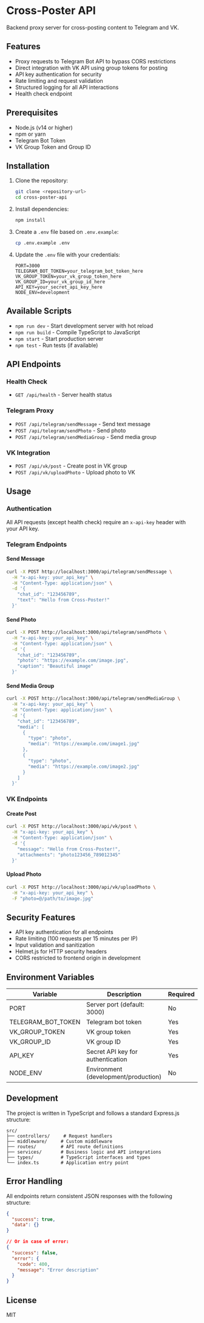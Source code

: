 # Cross-Poster API

Backend proxy server for cross-posting content to Telegram and VK.

## Features

- Proxy requests to Telegram Bot API to bypass CORS restrictions
- Direct integration with VK API using group tokens for posting
- API key authentication for security
- Rate limiting and request validation
- Structured logging for all API interactions
- Health check endpoint

## Prerequisites

- Node.js (v14 or higher)
- npm or yarn
- Telegram Bot Token
- VK Group Token and Group ID

## Installation

1. Clone the repository:
   ```bash
   git clone <repository-url>
   cd cross-poster-api
   ```

2. Install dependencies:
   ```bash
   npm install
   ```

3. Create a `.env` file based on `.env.example`:
   ```bash
   cp .env.example .env
   ```

4. Update the `.env` file with your credentials:
   ```env
   PORT=3000
   TELEGRAM_BOT_TOKEN=your_telegram_bot_token_here
   VK_GROUP_TOKEN=your_vk_group_token_here
   VK_GROUP_ID=your_vk_group_id_here
   API_KEY=your_secret_api_key_here
   NODE_ENV=development
   ```

## Available Scripts

- `npm run dev` - Start development server with hot reload
- `npm run build` - Compile TypeScript to JavaScript
- `npm start` - Start production server
- `npm test` - Run tests (if available)

## API Endpoints

### Health Check
- `GET /api/health` - Server health status

### Telegram Proxy
- `POST /api/telegram/sendMessage` - Send text message
- `POST /api/telegram/sendPhoto` - Send photo
- `POST /api/telegram/sendMediaGroup` - Send media group

### VK Integration
- `POST /api/vk/post` - Create post in VK group
- `POST /api/vk/uploadPhoto` - Upload photo to VK

## Usage

### Authentication
All API requests (except health check) require an `x-api-key` header with your API key.

### Telegram Endpoints

#### Send Message
```bash
curl -X POST http://localhost:3000/api/telegram/sendMessage \
  -H "x-api-key: your_api_key" \
  -H "Content-Type: application/json" \
  -d '{
    "chat_id": "123456789",
    "text": "Hello from Cross-Poster!"
  }'
```

#### Send Photo
```bash
curl -X POST http://localhost:3000/api/telegram/sendPhoto \
  -H "x-api-key: your_api_key" \
  -H "Content-Type: application/json" \
  -d '{
    "chat_id": "123456789",
    "photo": "https://example.com/image.jpg",
    "caption": "Beautiful image"
  }'
```

#### Send Media Group
```bash
curl -X POST http://localhost:3000/api/telegram/sendMediaGroup \
  -H "x-api-key: your_api_key" \
  -H "Content-Type: application/json" \
  -d '{
    "chat_id": "123456789",
    "media": [
      {
        "type": "photo",
        "media": "https://example.com/image1.jpg"
      },
      {
        "type": "photo",
        "media": "https://example.com/image2.jpg"
      }
    ]
  }'
```

### VK Endpoints

#### Create Post
```bash
curl -X POST http://localhost:3000/api/vk/post \
  -H "x-api-key: your_api_key" \
  -H "Content-Type: application/json" \
  -d '{
    "message": "Hello from Cross-Poster!",
    "attachments": "photo123456_789012345"
  }'
```

#### Upload Photo
```bash
curl -X POST http://localhost:3000/api/vk/uploadPhoto \
  -H "x-api-key: your_api_key" \
  -F "photo=@/path/to/image.jpg"
```

## Security Features

- API key authentication for all endpoints
- Rate limiting (100 requests per 15 minutes per IP)
- Input validation and sanitization
- Helmet.js for HTTP security headers
- CORS restricted to frontend origin in development

## Environment Variables

| Variable | Description | Required |
|----------|-------------|----------|
| PORT | Server port (default: 3000) | No |
| TELEGRAM_BOT_TOKEN | Telegram bot token | Yes |
| VK_GROUP_TOKEN | VK group token | Yes |
| VK_GROUP_ID | VK group ID | Yes |
| API_KEY | Secret API key for authentication | Yes |
| NODE_ENV | Environment (development/production) | No |

## Development

The project is written in TypeScript and follows a standard Express.js structure:

```
src/
├── controllers/     # Request handlers
├── middleware/     # Custom middleware
├── routes/         # API route definitions
├── services/       # Business logic and API integrations
├── types/          # TypeScript interfaces and types
└── index.ts        # Application entry point
```

## Error Handling

All endpoints return consistent JSON responses with the following structure:

```json
{
  "success": true,
  "data": {}
}

// Or in case of error:
{
  "success": false,
  "error": {
    "code": 400,
    "message": "Error description"
  }
}
```

## License

MIT